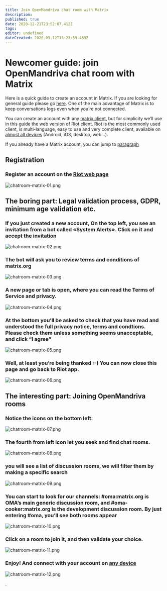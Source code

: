 ```yaml
---
title: Join OpenMandriva chat room with Matrix
description: 
published: true
date: 2020-12-21T23:52:07.412Z
tags: 
editor: undefined
dateCreated: 2020-03-12T13:23:59.469Z
---
```


# Newcomer guide: join OpenMandriva chat room with Matrix

Here is a quick guide to create an account in Matrix. If you are looking for general guide please go [here](/doc/chat-faq).
One of the main advantage of Matrix is to keep conversations logs even when you’re not connected.

You can create an account with any [matrix client](https://matrix.org/docs/projects/try-matrix-now.html), but for simplicity we’ll use in this guide the web version of Riot client. Riot is the most commonly used client, is multi-language, easy to use and very complete client, available on [almost all devices](https://about.riot.im/) (Android, iOS, desktop, web…).

If you already have a Matrix account, you can jump to [paragraph](/doc/join-chatroom-matrix#the-interesting-part-joining-openmandriva-rooms)


## Registration

### Register an account on the [Riot web page](https://riot.im/app/)

![chatroom-matrix-01.png](/images/chatroom-matrix-01.png)


## The boring part: Legal validation process, GDPR, minimum age validation etc.
### If you just created a new account, On the top left, you see an invitation from a bot called «System Alerts». Click on it and accept the invitation

![chatroom-matrix-02.png](/images/chatroom-matrix-02.png)

### The bot will ask you to review terms and conditions of matrix.org

![chatroom-matrix-03.png](/images/chatroom-matrix-03.png)

### A new page or tab is open, where you can read the Terms of Service and privacy.

![chatroom-matrix-04.png](/images/chatroom-matrix-04.png)

### At the bottom you’ll be asked to check that you have read and understood the full privacy notice, terms and condtions. Please check them unless something seems unacceptable, and click “I agree”

![chatroom-matrix-05.png](/images/chatroom-matrix-05.png)

### Well, at least you’re being thanked :-) You can now close this page and go back to Riot app.

![chatroom-matrix-06.png](/images/chatroom-matrix-06.png)


## The interesting part: Joining OpenMandriva rooms

### Notice the icons on the bottom left:

![chatroom-matrix-07.png](/images/chatroom-matrix-07.png)

### The fourth from left icon let you seek and find chat rooms.

![chatroom-matrix-08.png](/images/chatroom-matrix-08.png)


### you will see a list of discussion rooms, we will filter them by making a specific search

![chatroom-matrix-09.png](/images/chatroom-matrix-09.png)

### You can start to look for our channels: #oma:matrix.org is OMA’s main generic discussion room, and #oma-cooker:matrix.org is the development discussion room. By just entering #oma, you’ll see both rooms appear

![chatroom-matrix-10.png](/images/chatroom-matrix-10.png)

### Click on a room to join it, and then validate your choice.

![chatroom-matrix-11.png](/images/chatroom-matrix-11.png)

### Enjoy! And connect with your account on [any device](https://about.riot.im/)

![chatroom-matrix-12.png](/images/chatroom-matrix-12.png)

\.


